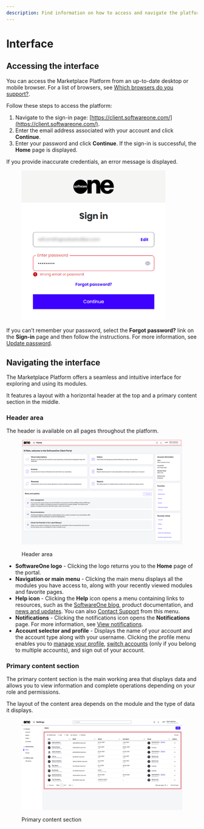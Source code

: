 ```yaml
---
description: Find information on how to access and navigate the platform.
---
```


# Interface

## Accessing the interface

You can access the Marketplace Platform from an up-to-date desktop or mobile browser. For a list of browsers, see [Which browsers do you support?](../../help-and-support/frequently-asked-questions/which-browsers-do-you-support.md).

Follow these steps to access the platform:

1. Navigate to the sign-in page: [https://client.softwareone.com/](https://client.softwareone.com/).
2. Enter the email address associated with your account and click **Continue**.
3. Enter your password and click **Continue**. If the sign-in is successful, the **Home** page is displayed.

If you provide inaccurate credentials, an error message is displayed.&#x20;

<figure><img src="../../.gitbook/assets/image (305).png" alt="" width="379"><figcaption></figcaption></figure>

If you can’t remember your password, select the **Forgot password?** link on the **Sign-in** page and then follow the instructions. For more information, see [Update password](basics/update-password.md).

## Navigating the interface

The Marketplace Platform offers a seamless and intuitive interface for exploring and using its modules.

It features a layout with a horizontal header at the top and a primary content section in the middle.

### Header area

The header is available on all pages throughout the platform.

<figure><img src="../../.gitbook/assets/image (297).png" alt=""><figcaption><p>Header area</p></figcaption></figure>

* **SoftwareOne logo** - Clicking the logo returns you to the **Home** page of the portal.
* **Navigation or main menu** - Clicking the main menu displays all the modules you have access to, along with your recently viewed modules and favorite pages.
* **Help icon** - Clicking the **Help** icon opens a menu containing links to resources, such as the [SoftwareOne blog](https://www.softwareone.com/en/blog/articles), product documentation, and [news and updates](https://www.softwareone.com/en/media-releases). You can also [Contact Support](../../help-and-support/getting-support.md) from this menu.
* **Notifications** - Clicking the notifications icon opens the **Notifications** page. For more information, see [View notifications](basics/view-notifications.md).
* **Account selector and profile** - Displays the name of your account and the account type along with your username. Clicking the profile menu enables you to [manage your profile](basics/manage-profile.md), [switch accounts](basics/switch-account.md) (only if you belong to multiple accounts), and sign out of your account.&#x20;

### Primary content section

The primary content section is the main working area that displays data and allows you to view information and complete operations depending on your role and permissions.&#x20;

The layout of the content area depends on the module and the type of data it displays.&#x20;

<figure><img src="../../.gitbook/assets/image (300).png" alt=""><figcaption><p>Primary content section</p></figcaption></figure>
